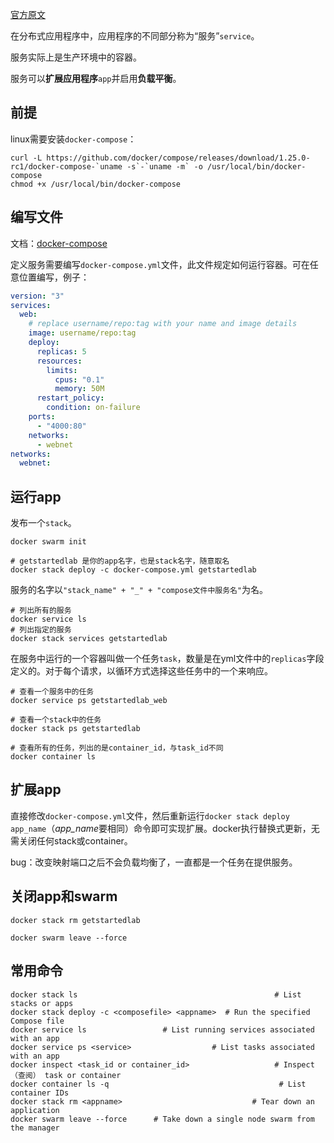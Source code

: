 [官方原文](https://docs.docker.com/get-started/part3/)

在分布式应用程序中，应用程序的不同部分称为“服务”`service`。

服务实际上是生产环境中的容器。

服务可以**扩展应用程序**`app`并启用**负载平衡**。

## 前提

linux需要安装`docker-compose`：

```shell
curl -L https://github.com/docker/compose/releases/download/1.25.0-rc1/docker-compose-`uname -s`-`uname -m` -o /usr/local/bin/docker-compose
chmod +x /usr/local/bin/docker-compose
```

## 编写文件

文档：[docker-compose](https://docs.docker.com/compose/)

定义服务需要编写`docker-compose.yml`文件，此文件规定如何运行容器。可在任意位置编写，例子：

```yaml
version: "3"
services:
  web:
    # replace username/repo:tag with your name and image details
    image: username/repo:tag
    deploy:
      replicas: 5
      resources:
        limits:
          cpus: "0.1"
          memory: 50M
      restart_policy:
        condition: on-failure
    ports:
      - "4000:80"
    networks:
      - webnet
networks:
  webnet:
```

## 运行app

发布一个`stack`。

```shell
docker swarm init

# getstartedlab 是你的app名字，也是stack名字，随意取名
docker stack deploy -c docker-compose.yml getstartedlab
```

服务的名字以`"stack_name" + "_" + "compose文件中服务名"`为名。

```shell
# 列出所有的服务
docker service ls
# 列出指定的服务
docker stack services getstartedlab
```

在服务中运行的一个容器叫做一个任务`task`，数量是在yml文件中的`replicas`字段定义的。对于每个请求，以循环方式选择这些任务中的一个来响应。

```shell
# 查看一个服务中的任务
docker service ps getstartedlab_web

# 查看一个stack中的任务
docker stack ps getstartedlab

# 查看所有的任务，列出的是container_id，与task_id不同
docker container ls
```

## 扩展app

直接修改`docker-compose.yml`文件，然后重新运行`docker stack deploy app_name`（*app_name*要相同）命令即可实现扩展。docker执行替换式更新，无需关闭任何stack或container。

bug：改变映射端口之后不会负载均衡了，一直都是一个任务在提供服务。

## 关闭app和swarm

```shell
docker stack rm getstartedlab

docker swarm leave --force
```

## 常用命令

```shell
docker stack ls                                            # List stacks or apps
docker stack deploy -c <composefile> <appname>  # Run the specified Compose file
docker service ls                 # List running services associated with an app
docker service ps <service>                  # List tasks associated with an app
docker inspect <task_id or container_id>                   # Inspect（查阅） task or container
docker container ls -q                                      # List container IDs
docker stack rm <appname>                             # Tear down an application
docker swarm leave --force      # Take down a single node swarm from the manager
```

